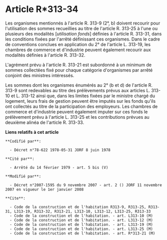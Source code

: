 # Article R*313-34

Les organismes mentionnés à l'article R. 313-9 (2°, b) doivent recourir pour l'utilisation des sommes recueillies au titre de
l'article R. 313-25 à l'une ou plusieurs des modalités [*utilisation fonds*] définies à l'article R. 313-31, dans les
conditions fixées par l'arrêté définissant ces organismes. Dans le cadre de conventions conclues en application du 2° de
l'article L. 313-19, les chambres de commerce et d'industrie peuvent également recourir aux modalités définies à l'article R.
313-32.

L'agrément prévu à l'article R. 313-21 est subordonné à un minimum de sommes collectées fixé pour chaque catégorie
d'organismes par arrêté conjoint des ministres intéressés.

Les sommes dont les organismes énumérés au 2° (b et d) de l'article R. 313-9 sont redevables au titre des prélèvements prévus
aux articles L. 313-10 et L. 313-12 ainsi que, dans les limites fixées par le ministre chargé du logement, leurs frais de
gestion peuvent être imputés sur les fonds qu'ils ont collectés au titre de la participation des employeurs. Les chambres de
commerce et d'industrie peuvent également imputer sur ces fonds le prélèvement prévu à l'article L. 313-25 et les
contributions prévues au deuxième alinéa de l'article R. 313-33.

**Liens relatifs à cet article**

	**Codifié par**:

	  - Décret n°78-622 1978-05-31 JORF 8 juin 1978

	**Cité par**:

	  - Arrêté du 14 février 1979 - art. 5 bis (V)

	**Modifié par**:

	  - Décret n°2007-1595 du 9 novembre 2007 - art. 2 () JORF 11 novembre 2007 en vigueur le 1er janvier 2008

	**Cite**:

	  - Code de la construction et de l'habitation R313-9, R313-25, R313-31, L313-19, R313-32, R313-21, L313-10, L313-12, L313-25, R313-33
	  - Code de la construction et de l'habitation. - art. L313-10 (M)
	  - Code de la construction et de l'habitation. - art. L313-12 (M)
	  - Code de la construction et de l'habitation. - art. L313-19 (M)
	  - Code de la construction et de l'habitation. - art. L313-25 (M)
	  - Code de la construction et de l'habitation. - art. R*313-21 (M)

